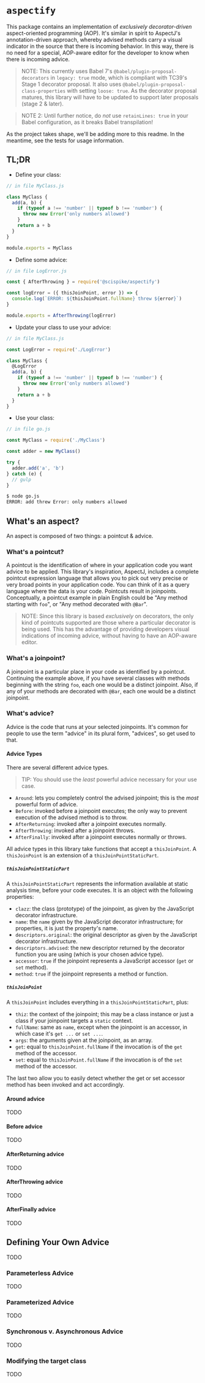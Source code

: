 # `aspectify`
This package contains an implementation of _exclusively decorator-driven_ aspect-oriented programming (AOP).
It's similar in spirit to AspectJ's annotation-driven approach, whereby advised methods carry a visual indicator in the source that there is incoming behavior.
In this way, there is no need for a special, AOP-aware editor for the developer to know when there is incoming advice.

> NOTE: This currently uses Babel 7's `@babel/plugin-proposal-decorators` in `legacy: true` mode, which is compliant with TC39's Stage 1 decorator proposal.
It also uses `@babel/plugin-proposal-class-properties` with setting `loose: true`.
As the decorator proposal matures, this library will have to be updated to support later proposals (stage 2 & later).

> NOTE 2: Until further notice, do _not_ use `retainLines: true` in your Babel configuration, as it breaks Babel transpilation!

As the project takes shape, we'll be adding more to this readme.
In the meantime, see the tests for usage information.

## TL;DR
* Define your class:

```js
// in file MyClass.js

class MyClass {
  add(a, b) {
    if (typeof a !== 'number' || typeof b !== 'number') {
      throw new Error('only numbers allowed')
    }
    return a + b
  }
}

module.exports = MyClass
```

* Define some advice:

```js
// in file LogError.js

const { AfterThrowing } = require('@scispike/aspectify')

const logError = ({ thisJoinPoint, error }) => {
  console.log(`ERROR: ${thisJoinPoint.fullName} threw ${error}`)
}

module.exports = AfterThrowing(logError)
```

* Update your class to use your advice:

```js
// in file MyClass.js

const LogError = require('./LogError')

class MyClass {
  @LogError
  add(a, b) {
    if (typeof a !== 'number' || typeof b !== 'number') {
      throw new Error('only numbers allowed')
    }
    return a + b
  }
}
```

* Use your class:

```js
// in file go.js

const MyClass = require('./MyClass')

const adder = new MyClass()

try {
  adder.add('a', 'b')
} catch (e) {
  // gulp
}

```

```sh
$ node go.js
ERROR: add threw Error: only numbers allowed
```

## What's an aspect?
An aspect is composed of two things:  a pointcut & advice.

### What's a pointcut?
A pointcut is the identification of where in your application code you want advice to be applied.
This library's inspiration, AspectJ, includes a complete pointcut expression language that allows you to pick out very precise or very broad points in your application code.
You can think of it as a query language where the data is your code.
Pointcuts result in joinpoints.
Conceptually, a pointcut example in plain English could be "Any method starting with `foo`", or "Any method decorated with `@Bar`".

> NOTE: Since this library is based _exclusively_ on decorators, the only kind of pointcuts supported are those where a particular decorator is being used.
This has the advantage of providing developers visual indications of incoming advice, without having to have an AOP-aware editor.

### What's a joinpoint?
A joinpoint is a particular place in your code as identified by a pointcut.
Continuing the example above, if you have several classes with methods beginning with the string `foo`, each one would be a distinct joinpoint.
Also, if any of your methods are decorated with `@Bar`, each one would be a distinct joinpoint.

### What's advice?
Advice is the code that runs at your selected joinpoints.
It's common for people to use the term "advice" in its plural form, "advices", so get used to that.

#### Advice Types
There are several different advice types.

> TIP: You should use the _least_ powerful advice necessary for your use case.

* `Around`: lets you completely control the advised joinpoint; this is the _most_ powerful form of advice.
* `Before`: invoked before a joinpoint executes; the only way to prevent execution of the advised method is to throw.
* `AfterReturning`: invoked after a joinpoint executes normally.
* `AfterThrowing`: invoked after a joinpoint throws.
* `AfterFinally`: invoked after a joinpoint executes normally or throws.

All advice types in this library take functions that accept a `thisJoinPoint`.
A `thisJoinPoint` is an extension of a `thisJoinPointStaticPart`.

##### `thisJoinPointStaticPart`
A `thisJoinPointStaticPart` represents the information available at static analysis time, before your code executes.
It is an object with the following properties:

* `clazz`: the class (prototype) of the joinpoint, as given by the JavaScript decorator infrastructure.
* `name`: the `name` given by the JavaScript decorator infrastructure; for properties, it is just the property's name.
* `descriptors.original`: the original descriptor as given by the JavaScript decorator infrastructure.
* `descriptors.advised`: the new descriptor returned by the decorator function you are using (which is your chosen advice type).
* `accessor`: `true` if the joinpoint represents a JavaScript accessor (`get` or `set` method).
* `method`: `true` if the joinpoint represents a method or function.

##### `thisJoinPoint`
A `thisJoinPoint` includes everything in a `thisJoinPointStaticPart`, plus:

* `thiz`: the context of the joinpoint; this may be a class instance or just a class if your joinpoint targets a `static` context.
* `fullName`: same as `name`, except when the joinpoint is an accessor, in which case it's `get ...` or `set ...`. 
* `args`: the arguments given at the joinpoint, as an array.
* `get`: equal to `thisJoinPoint.fullName` if the invocation is of the `get` method of the accessor.
* `set`: equal to `thisJoinPoint.fullName` if the invocation is of the `set` method of the accessor.

The last two allow you to easily detect whether the get or set accessor method has been invoked and act accordingly.

#### Around advice
TODO

#### Before advice
TODO

#### AfterReturning advice
TODO

#### AfterThrowing advice
TODO

#### AfterFinally advice
TODO

## Defining Your Own Advice
TODO

### Parameterless Advice
TODO

### Parameterized Advice
TODO

### Synchronous v. Asynchronous Advice
TODO

### Modifying the target class
TODO
